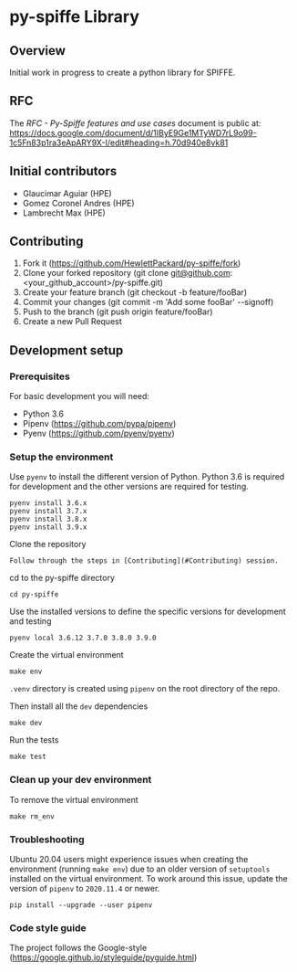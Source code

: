 # py-spiffe Library

## Overview
Initial work in progress to create a python library for SPIFFE.

## RFC

The _RFC - Py-Spiffe features and use cases_ document is public at: https://docs.google.com/document/d/1IByE9Ge1MTyWD7rL9o99-1c5Fn83p1ra3eApARY9X-I/edit#heading=h.70d940e8vk81

## Initial contributors
* Glaucimar Aguiar (HPE)
* Gomez Coronel Andres (HPE)
* Lambrecht Max (HPE)

## Contributing
1. Fork it (https://github.com/HewlettPackard/py-spiffe/fork)
2. Clone your forked repository (git clone git@github.com:<your_github_account>/py-spiffe.git)
3. Create your feature branch (git checkout -b feature/fooBar)
4. Commit your changes (git commit -m 'Add some fooBar' --signoff)
5. Push to the branch (git push origin feature/fooBar)
6. Create a new Pull Request

## Development setup

### Prerequisites
For basic development you will need:

* Python 3.6
* Pipenv (https://github.com/pypa/pipenv)
* Pyenv (https://github.com/pyenv/pyenv)

### Setup the environment

Use `pyenv` to install the different version of Python.
Python 3.6 is required for development and the other versions are required for testing.
```
pyenv install 3.6.x
pyenv install 3.7.x
pyenv install 3.8.x
pyenv install 3.9.x
```

Clone the repository
```
Follow through the steps in [Contributing](#Contributing) session.
```

cd to the py-spiffe directory
```
cd py-spiffe
```

Use the installed versions to define the specific versions for development and testing
```
pyenv local 3.6.12 3.7.0 3.8.0 3.9.0
```

Create the virtual environment
```
make env
```
`.venv` directory is created using `pipenv` on the root directory of the repo.


Then install all the `dev` dependencies
```
make dev
```

Run the tests
```
make test
```

### Clean up your dev environment

To remove the virtual environment
```
make rm_env
```

### Troubleshooting
Ubuntu 20.04 users might experience issues when creating the environment (running `make env`) due to an older version of `setuptools` installed on the virtual environment.
To work around this issue, update the version of `pipenv` to `2020.11.4` or newer.
```
pip install --upgrade --user pipenv
```

### Code style guide
The project follows the Google-style (https://google.github.io/styleguide/pyguide.html)
